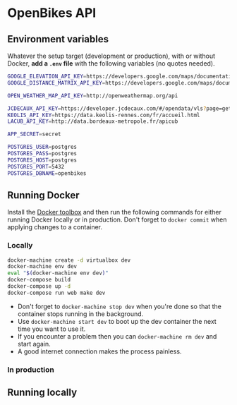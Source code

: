 # OpenBikes API

## Environment variables

Whatever the setup target (development or production), with or without Docker, **add a `.env` file** with the following variables (no quotes needed).

```sh
GOOGLE_ELEVATION_API_KEY=https://developers.google.com/maps/documentation/elevation
GOOGLE_DISTANCE_MATRIX_API_KEY=https://developers.google.com/maps/documentation/distance-matrix

OPEN_WEATHER_MAP_API_KEY=http://openweathermap.org/api

JCDECAUX_API_KEY=https://developer.jcdecaux.com/#/opendata/vls?page=getstarted
KEOLIS_API_KEY=https://data.keolis-rennes.com/fr/accueil.html
LACUB_API_KEY=http://data.bordeaux-metropole.fr/apicub

APP_SECRET=secret

POSTGRES_USER=postgres
POSTGRES_PASS=postgres
POSTGRES_HOST=postgres
POSTGRES_PORT=5432
POSTGRES_DBNAME=openbikes
```

## Running Docker

Install the [Docker toolbox](https://www.docker.com/products/docker-toolbox) and then run the following commands for either running Docker locally or in production. Don't forget to `docker commit` when applying changes to a container.

### Locally

```sh
docker-machine create -d virtualbox dev
docker-machine env dev
eval "$(docker-machine env dev)"
docker-compose build
docker-compose up -d
docker-compose run web make dev
```

- Don't forget to `docker-machine stop dev` when you're done so that the container stops running in the background.
- Use `docker-machine start dev` to boot up the dev container the next time you want to use it.
- If you encounter a problem then you can `docker-machine rm dev` and start again.
- A good internet connection makes the process painless.

### In production

## Running locally
